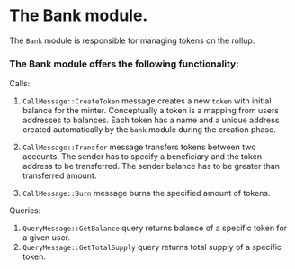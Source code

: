 # The Bank module.

The `Bank` module is responsible for managing tokens on the rollup.

### The Bank module offers the following functionality:

Calls:
1. `CallMessage::CreateToken` message creates a new `token` with initial balance for the minter. Conceptually a token is a mapping from users addresses to balances. Each token has a name and a unique address created automatically by the `bank` module during the creation phase.

1. `CallMessage::Transfer` message transfers tokens between two accounts. The sender has to specify a beneficiary and the token address to be transferred. The sender balance has to be greater than transferred amount. 

1. `CallMessage::Burn` message burns the specified amount of tokens.

Queries:
1. `QueryMessage::GetBalance` query returns balance of a specific token for a given user.
1. `QueryMessage::GetTotalSupply` query returns total supply of a specific token.
